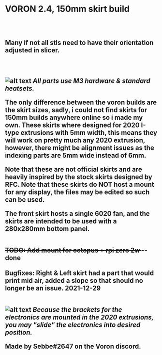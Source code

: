 
<h1><B> VORON 2.4, 150mm skirt build </B></h1><br>

<br>
<h2><B> Many if not all stls need to have their orientation adjusted in slicer. </B><h2>
<br>

![alt text](https://i.imgur.com/clIkP2o.png)
  <i> All parts use M3 hardware & standard heatsets. </i>
<br>

The only difference between the voron builds are the skirt sizes, sadly, i could not find skirts for 150mm builds anywhere online so i made my own. 
These skirts where designed for 2020 I-type extrusions with 5mm width, this means they will work on pretty much any 2020 extrusion, however, there might be alignment issues as the indexing parts are 5mm wide instead of 6mm.
<br>

Note that these are not official skirts and are heavily inspired by the stock skirts designed by RFC. 
Note that these skirts do NOT host a mount for any display, the files may be edited so such can be used. 
<br>

The front skirt hosts a single 6020 fan, and the skirts are intended to be used with a 280x280mm bottom panel. 
<br><br>

<del><B> TODO: Add mount for octopus + rpi zero 2w </B></del> -- done  <br><br>
<B> Bugfixes: Right & Left skirt had a part that would print mid air, added a slope so that should no longer be an issue. 2021-12-29 </B> 
<br><br>


![alt text](https://i.imgur.com/QZugPbe.png)
<i> Because the brackets for the electronics are mounted in the 2020 extrusions, you may "slide" the electronics into desired position. </i>
<br>

Made by Sebbe#2647 on the Voron discord. 
